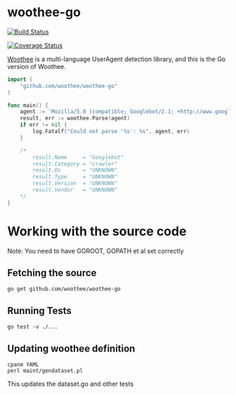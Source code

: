 woothee-go
==========

[![Build Status](https://travis-ci.org/woothee/woothee-go.png?branch=master)](https://travis-ci.org/woothee/woothee-go)

[![Coverage Status](https://coveralls.io/repos/woothee/woothee-go/badge.png?branch=HEAD)](https://coveralls.io/r/woothee/woothee-go?branch=topic%2Fgoveralls)

[Woothee](https://github.com/woothee) is a multi-language UserAgent detection library, and this is the Go version of Woothee.

```go
import (
    "github.com/woothee/woothee-go"
)

func main() {
    agent := `Mozilla/5.0 (compatible; Googlebot/2.1; +http://www.google.com/bot.html)`
    result, err := woothee.Parse(agent)
    if err != nil {
        log.Fatalf("Could not parse '%s': %s", agent, err)
    }

    /*
        result.Name     = "Googlebot"
        result.Category = "crawler"
        result.Os       = "UNKNOWN"
        result.Type     = "UNKNOWN"
        result.Version  = "UNKNOWN"
        result.Vendor   = "UNKNOWN"
    */
}
```

# Working with the source code

Note: You need to have GOROOT, GOPATH et al set correctly

## Fetching the source

```
go get github.com/woothee/woothee-go
```

## Running Tests

```
go test -v ./...
```

## Updating woothee definition

```
cpanm YAML
perl maint/gendataset.pl
```

This updates the dataset.go and other tests
